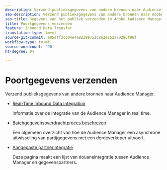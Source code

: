 ```yaml
---
description: Verzend publieksgegevens van andere bronnen naar Audience Manager.
seo-description: Verzend publieksgegevens van andere bronnen naar Adobe Audience Manager (AAM).
seo-title: Gegevens van het publiek verzenden in Adobe Audience Manager (AAM)
title: Poortgegevens verzenden
feature: Inbound Data Transfer
translation-type: tm+mt
source-git-commit: e05eff3cc04e4a82399752c862e2b2370286f96f
workflow-type: tm+mt
source-wordcount: '90'
ht-degree: 0%

---
```



# Poortgegevens verzenden

Verzend publieksgegevens van andere bronnen naar Audience Manager.

* [Real-Time Inbound Data Integration](/help/using/integration/sending-audience-data/real-time-data-integration/real-time-tech-specs.md)

   Informatie over de integratie van de Audience Manager in real time.

* [Batchgegevensoverdrachtproces beschreven](/help/using/integration/sending-audience-data/batch-data-transfer-explained/batch-data-transfer-explained.md)

   Een algemeen overzicht van hoe de Audience Manager een asynchrone uitwisseling van partijgegevens met een derdeverkoper uitvoert.

* [Aangepaste partnerintegratie](/help/using/integration/sending-audience-data/custom-partner-integrations.md)

   Deze pagina maakt een lijst van douaneintegratie tussen Audience Manager en gegevenspartners.
